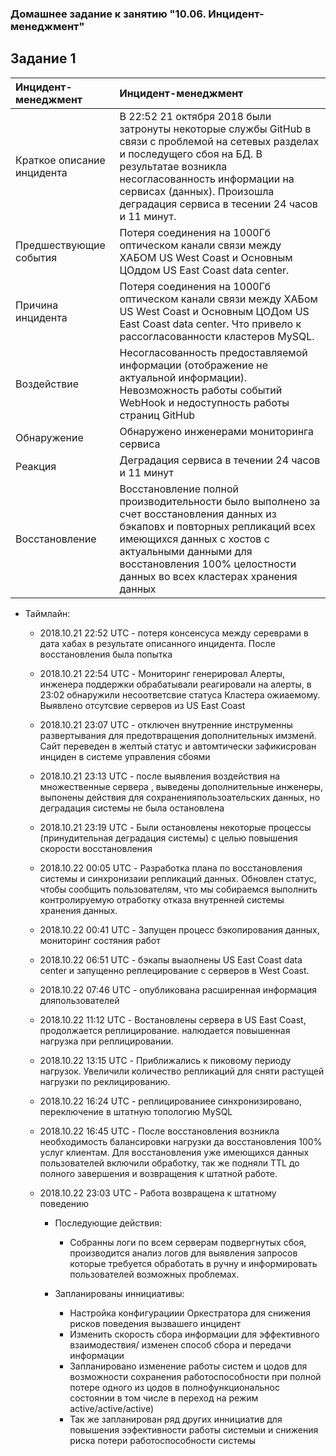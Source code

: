 ### Домашнее задание к занятию "10.06. Инцидент-менеджмент"

## Задание 1

Инцидент-менеджмент | Инцидент-менеджмент
:------------- | :--------------
Краткое описание инцидента  | В 22:52 21 октября 2018 были затронуты некоторые службы GitHub в связи с проблемой на сетевых разделах и последущего сбоя на БД. В результатае                                    возникла несогласованность информации на сервисах (данных). Произошла деградация сервиса в тесении 24 часов и 11 минут.                            
Предшествующие события      | Потеря соединения на 1000Гб оптическом канали связи между ХАБОМ US West Coast и Основным ЦОддом US East Coast data center.                          
Причина инцидента           | Потеря соединения на 1000Гб оптическом канали связи между ХАБом US West Coast и Основным ЦОДом US East Coast data center. Что привело к рассогласованности                          кластеров MySQL.
Воздействие                 | Несогласованность предоставляемой информации (отображение не актуальной информации). Невозможность работы событий WebHook и недоступность работы страниц GitHub
Обнаружение                 | Обнаружено инженерами мониторинга сервиса
Реакция                     | Деградация сервиса в течении 24 часов и 11 минут
Восстановление              | Восстановление полной производительности было выполнено за счет восстановления данных из бэкаповх и повторных репликаций всех имеющихся данных с                                   хостов с актуальными данными для восстановления 100% целостности данных во всех кластерах хранения данных

  * Таймлайн:
    * 2018.10.21 22:52 UTC - потеря консенсуса между сереврами в дата хабах в результате описанного инцидента. После восстановления была попытка    
    * 2018.10.21 22:54 UTC - Мониторинг генерировал Алерты, инженера поддержки обрабатывали реагировали на алерты, в 23:02 обнаружили несоответсвие                                       статуса  Кластера ожиаемому. Выявлено отсутсвие серверов из US East Coast
    * 2018.10.21 23:07 UTC - отключен внутренние инструменны развертывания для предотвращения дополнительных имзменй. Сайт переведен в желтый статус и автомтически зафикисрован          инциден в системе управления сбоями
    * 2018.10.21 23:13 UTC - после выявления воздействия на множественные сервера , выведены дополнительные инженеры, выпонены действия для сохраненияпользоательских данных, но          деградация системы не была остановлена
    * 2018.10.21 23:19 UTC - Были остановлены некоторые процессы (принудительная деградация системы) с целью повышения скорости восстановления
    * 2018.10.22 00:05 UTC - Разработка плана по восстановления системы и синхронизаии репликаций данных. Обновлен статус, чтобы сообщить пользователям, что мы собираемся                выполнить контролируемую отработку отказа внутренней системы хранения данных.
    * 2018.10.22 00:41 UTC - Запущен процесс бэкопирования данных, мониторинг состяния работ
    * 2018.10.22 06:51 UTC - бэкапы выаолнены US East Coast data center и запущенно реплецирование с серверов в West Coast.
    * 2018.10.22 07:46 UTC - опубликована расширенная информация дляпользователей
    * 2018.10.22 11:12 UTC - Востановлены сервера в US East Coast, продолжается реплицирование. налюдается повышенная нагрузка при реплицировании.
    * 2018.10.22 13:15 UTC - Приближались к пиковому периоду нагрузок. Увеличили количество репликаций для сняти растущей нагрузки по реклицированию.
    * 2018.10.22 16:24 UTC - реплицированиее синхронизировано, переключение в штатную топологию MySQL
    * 2018.10.22 16:45 UTC - После восстановления возникла необходимость балансировки нагрузки да восстановления 100% услуг клиентам. Для восстановления уже имеющихся данных           пользователей включили обработку, так же подняли TTL до полного завершения и возвращения к штатной работе.
    * 2018.10.22 23:03 UTC - Работа возвращена к штатному поведению

      * Последующие действия:
         * Собранны логи по всем серверам подвергнутых сбоя, производится анализ логов для выявления запросов которые требуется обработать в ручну и информировать пользователей            возможных проблемах.

      * Запланированы иннициативы:
        *  Настройка конфигурациии Оркестратора для снижения рисков поведения вызвашего инцидент
        *  Изменить скорость сбора информации для эффективного взаимодествия/ изменен способ сбора и передачи информации
        *  Запланировано изменение работы систем и цодов для возможности сохранения работоспособности при полной потере одного из цодов в полнофункциональнос состоянии в том              числе в переход на режим active/active/active)
        *  Так же запланирован ряд других иннициатив для повышения ээфективности работы системыи и снижения риска потери работоспособности системы

